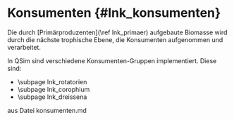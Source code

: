 Konsumenten {#lnk_konsumenten}
===========

Die durch [Primärproduzenten](\ref lnk_primaer) aufgebaute Biomasse wird durch 
die nächste trophische Ebene, die Konsumenten aufgenommen und verarbeitet.

In QSim sind verschiedene Konsumenten-Gruppen implementiert.
Diese sind:
- \subpage lnk_rotatorien
- \subpage lnk_corophium
- \subpage lnk_dreissena
<!-- - \subpage hnf -->


aus Datei konsumenten.md 
